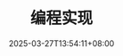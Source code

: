 ---
weight: 100
title: "编程实现"
description: ""
icon: "article"
date: "2025-03-27T13:54:11+08:00"
lastmod: "2025-03-27T13:54:11+08:00"
draft: true
toc: true
---